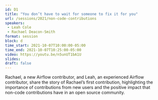 ```yaml
---
id: D1
title: "You don’t have to wait for someone to fix it for you"
url: /sessions/2021/non-code-contributions
speakers:
 - Leah Cole
 - Rachael Deacon-Smith
format: session
block: d
time_start: 2021-10-07T10:00:00-05:00
time_end: 2021-10-07T10:25:00-05:00
video: https://youtu.be/n5unUT1bA1U
slides:
draft: false
---
```


Rachael, a new Airflow contributor, and Leah, an experienced Airflow contributor, share the story of Rachael’s first contribution, highlighting the importance of contributions from new users and the positive impact that non-code contributions have in an open source community.